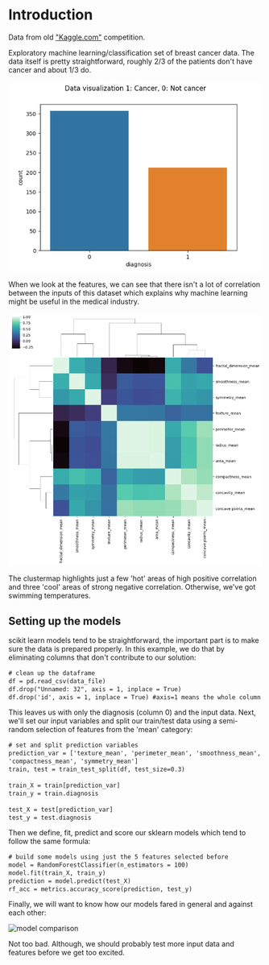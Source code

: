 # Introduction

Data from old ["Kaggle.com"](https://www.kaggle.com/uciml/breast-cancer-wisconsin-data) competition.

Exploratory machine learning/classification set of breast cancer data. The data itself is pretty straightforward, roughly 2/3 of the patients don't have cancer and about 1/3 do.

![data vis](/graphs/data_viz.png)

When we look at the features, we can see that there isn't a lot of correlation between the inputs of this dataset which explains why machine learning might be useful in the medical industry.

![clustermap](/graphs/feature_clustermap.png)

The clustermap highlights just a few 'hot' areas of high positive correlation and three 'cool' areas of strong negative correlation. Otherwise, we've got swimming temperatures.

## Setting up the models

scikit learn models tend to be straightforward, the important part is to make sure the data is prepared properly. In this example, we do that by eliminating columns that don't contribute to our solution:

```
# clean up the dataframe
df = pd.read_csv(data_file)
df.drop("Unnamed: 32", axis = 1, inplace = True)
df.drop('id', axis = 1, inplace = True) #axis=1 means the whole column
```
This leaves us with only the diagnosis (column 0) and the input data. Next, we'll set our input variables and split our train/test data using a semi-random selection of features from the 'mean' category:

```
# set and split prediction variables
prediction_var = ['texture_mean', 'perimeter_mean', 'smoothness_mean', 'compactness_mean', 'symmetry_mean']
train, test = train_test_split(df, test_size=0.3)

train_X = train[prediction_var]
train_y = train.diagnosis

test_X = test[prediction_var]
test_y = test.diagnosis
```

Then we define, fit, predict and score our sklearn models which tend to follow the same formula:

```
# build some models using just the 5 features selected before
model = RandomForestClassifier(n_estimators = 100)
model.fit(train_X, train_y)
prediction = model.predict(test_X)
rf_acc = metrics.accuracy_score(prediction, test_y)
```

Finally, we will want to know how our models fared in general and against each other:


![model comparison](Model_comparision.png)


Not too bad. Although, we should probably test more input data and features before we get too excited.



